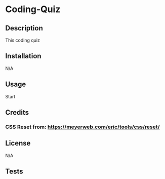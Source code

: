 # Coding-Quiz

## Description

This coding quiz 

## Installation

N/A

## Usage

Start

## Credits

### CSS Reset from: https://meyerweb.com/eric/tools/css/reset/

## License

N/A

## Tests

